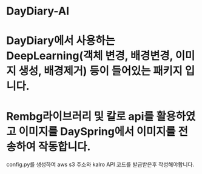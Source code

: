 # DayDiary-AI

# DayDiary에서 사용하는 DeepLearning(객체 변경, 배경변경, 이미지 생성, 배경제거) 등이 들어있는 패키지 입니다.
# Rembg라이브러리 및 칼로 api를 활용하였고 이미지를 DaySpring에서 이미지를 전송하여 작동합니다.

config.py를 생성하여 aws s3 주소와 kalro API 코드를 발급받은후 작성해야합니다.
